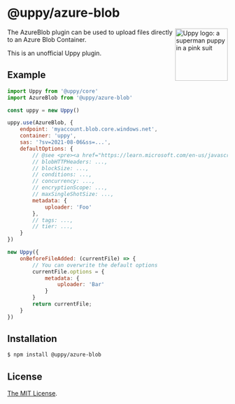 # @uppy/azure-blob

<img src="https://uppy.io/images/logos/uppy-dog-head-arrow.svg" width="120" alt="Uppy logo: a superman puppy in a pink suit" align="right">

The AzureBlob plugin can be used to upload files directly to an Azure Blob Container.

This is an unofficial Uppy plugin.

## Example

```js
import Uppy from '@uppy/core'
import AzureBlob from '@uppy/azure-blob'

const uppy = new Uppy()

uppy.use(AzureBlob, {
    endpoint: 'myaccount.blob.core.windows.net',
    container: 'uppy',
    sas: '?sv=2021-08-06&ss=...',
    defaultOptions: {
        // @see <pre><a href="https://learn.microsoft.com/en-us/javascript/api/@azure/storage-blob/blockblobparalleluploadoptions">official docs</a></pre>
        // blobHTTPHeaders: ...,
        // blockSize: ...,
        // conditions: ...,
        // concurrency: ...,
        // encryptionScope: ...,
        // maxSingleShotSize: ...,
        metadata: {
            uploader: 'Foo'
        },
        // tags: ...,
        // tier: ...,
    }
})
```

```js
new Uppy({
    onBeforeFileAdded: (currentFile) => {
        // You can overwrite the default options
        currentFile.options = {
            metadata: {
                uploader: 'Bar'
            }
        }
        return currentFile;
    }
})
```

## Installation

```bash
$ npm install @uppy/azure-blob
```

## License

[The MIT License](./LICENSE).
